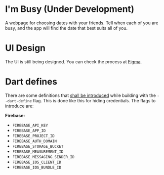# I'm Busy (Under Development)

A webpage for choosing dates with your friends. Tell when each of you are busy, and the app will find the date that best
suits all of you.

# UI Design

The UI is still being designed. You can check the process
at [Figma](https://www.figma.com/file/HcqyE9vHNzLAGCna1Fvsta/I'm-Busy-Design?node-id=51396%3A4853).

# Dart defines

There are some definitions that [shall be introduced](https://dartcode.org/docs/using-dart-define-in-flutter/) while
building with the `--dart-define` flag. This is done like this for hiding credentials. The flags to introduce are:

**Firebase:**

* `FIREBASE_API_KEY`
* `FIREBASE_APP_ID`
* `FIREBASE_PROJECT_ID`
* `FIREBASE_AUTH_DOMAIN`
* `FIREBASE_STORAGE_BUCKET`
* `FIREBASE_MEASUREMENT_ID`
* `FIREBASE_MESSAGING_SENDER_ID`
* `FIREBASE_IOS_CLIENT_ID`
* `FIREBASE_IOS_BUNDLE_ID`

